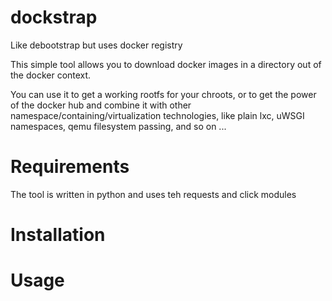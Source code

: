dockstrap
=========

Like debootstrap but uses docker registry

This simple tool allows you to download docker images in a directory out of the docker context.

You can use it to get a working rootfs for your chroots, or to get the power of the docker hub and combine it
with other namespace/containing/virtualization technologies, like plain lxc, uWSGI namespaces, qemu filesystem passing, and so on ...

Requirements
============

The tool is written in python and uses teh requests and click modules

Installation
============


Usage
=====
